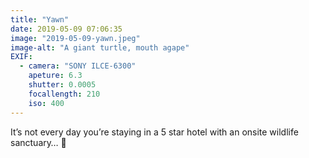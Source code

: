 ```yaml
---
title: "Yawn"
date: 2019-05-09 07:06:35
image: "2019-05-09-yawn.jpeg"
image-alt: "A giant turtle, mouth agape"
EXIF:
  - camera: "SONY ILCE-6300"
    apeture: 6.3
    shutter: 0.0005
    focallength: 210
    iso: 400
---
```


It’s not every day you’re staying in a 5 star hotel with an onsite wildlife sanctuary… 🐢